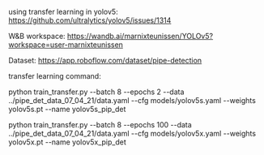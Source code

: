 using transfer learning in yolov5:
https://github.com/ultralytics/yolov5/issues/1314

W&B workspace: 
https://wandb.ai/marnixteunissen/YOLOv5?workspace=user-marnixteunissen

Dataset:
https://app.roboflow.com/dataset/pipe-detection

transfer learning command:

python train_transfer.py --batch 8 --epochs 2 --data ../pipe_det_data_07_04_21/data.yaml --cfg models/yolov5s.yaml --weights yolov5s.pt --name yolov5s_pip_det

python train_transfer.py --batch 8 --epochs 100 --data ../pipe_det_data_07_04_21/data.yaml --cfg models/yolov5x.yaml --weights yolov5x.pt --name yolov5x_pip_det
